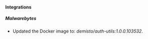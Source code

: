 
#### Integrations

##### Malwarebytes

- Updated the Docker image to: *demisto/auth-utils:1.0.0.103532*.
